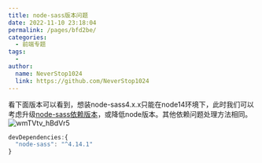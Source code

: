 ```yaml
---
title: node-sass版本问题
date: 2022-11-10 23:18:04
permalink: /pages/bfd2be/
categories:
  - 前端专题
tags:
  - 
author: 
  name: NeverStop1024
  link: https://github.com/NeverStop1024
---
```

看下面版本可以看到，想装node-sass4.x.x只能在node14环境下，此时我们可以考虑升级[node-sass依赖版本](https://www.npmjs.com/package/node-sass)，或降低node版本。其他依赖问题处理方法相同。
![wmTVtv_hBdVr5](https://cdn.jsdelivr.net/gh/NeverStop1024/images-store@main/blog/wmTVtv_hBdVr5.png)
```javascript
devDependencies:{
  "node-sass": "^4.14.1"
}
```
